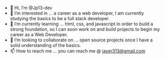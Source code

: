 - 👋 Hi, I’m @Jp13-dev
- 👀 I’m interested in ... a career as a web developer, I am currently studying the basics to be a full stack developer. 
- 🌱 I’m currently learning ... html, css, and javascript in order to build a strong foundation, so I can soon work on and build projects to begin my career as a Web Developer.
- 💞️ I’m looking to collaborate on ... open source projects once I have a solid understanding of the basics.
- 📫 How to reach me ... you can reach me @ jayer313@gmail.com

<!---
Jp13-dev/Jp13-dev is a ✨ special ✨ repository because its `README.md` (this file) appears on your GitHub profile.
You can click the Preview link to take a look at your changes.
--->
